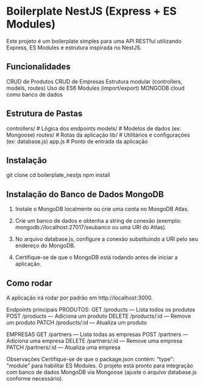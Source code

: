 # Boilerplate NestJS (Express + ES Modules)
Este projeto é um boilerplate simples para uma API RESTful utilizando Express, ES Modules e estrutura inspirada no NestJS.

## Funcionalidades
CRUD de Produtos
CRUD de Empresas
Estrutura modular (controllers, models, routes)
Uso de ES6 Modules (import/export)
MONGODB cloud como banco de dados

## Estrutura de Pastas
controllers/   # Lógica dos endpoints
models/        # Modelos de dados (ex: Mongoose)
routes/        # Rotas da aplicação
lib/           # Utilitários e configurações (ex: database.js)
app.js         # Ponto de entrada da aplicação

## Instalação
git clone <repo-url>
cd boilerplate_nestjs
npm install

## Instalação do Banco de Dados MongoDB
1. Instale o MongoDB localmente ou crie uma conta no MongoDB Atlas.

2. Crie um banco de dados e obtenha a string de conexão (exemplo: mongodb://localhost:27017/seubanco ou uma URI do Atlas).

3. No arquivo database.js, configure a conexão substituindo a URI pelo seu endereço do MongoDB.

4. Certifique-se de que o MongoDB está rodando antes de iniciar a aplicação.

## Como rodar
A aplicação irá rodar por padrão em http://localhost:3000.

Endpoints principais
PRODUTOS:
GET /products — Lista todos os produtos
POST /products — Adiciona um produto
DELETE /products/:id — Remove um produto
PATCH /products/:id — Atualiza um produto

EMPRESAS
GET /partners — Lista todas as empresas
POST /partners — Adiciona uma empresa
DELETE /partners/:id — Remove uma empresa
PATCH /partners/:id — Atualiza uma empresa

Observações
Certifique-se de que o package.json contém: "type": "module" para habilitar ES Modules.
O projeto está pronto para integração com banco de dados MongoDB via Mongoose (ajuste o arquivo database.js conforme necessário).